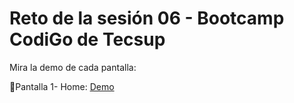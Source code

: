 # Reto de la sesión 06 - Bootcamp CodiGo  de Tecsup

Mira la demo de cada pantalla:

📌Pantalla 1- Home: [Demo](https://raulsr92.github.io/CodiGO-tarea-Sesion6-LittleLemon/home.html)